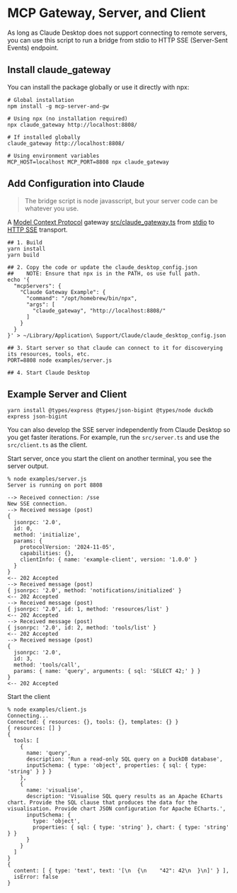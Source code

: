# MCP Gateway, Server, and Client

As long as Claude Desktop does not support connecting to remote servers, you can use this script to run a bridge from stdio to HTTP SSE (Server-Sent Events) endpoint.

## Install claude_gateway

You can install the package globally or use it directly with npx:

```shell
# Global installation
npm install -g mcp-server-and-gw

# Using npx (no installation required)
npx claude_gateway http://localhost:8808/

# If installed globally
claude_gateway http://localhost:8808/

# Using environment variables
MCP_HOST=localhost MCP_PORT=8808 npx claude_gateway
```

## Add Configuration into Claude

> The bridge script is node javasscript, but your server code can be whatever you use.

A [Model Context Protocol](https://www.anthropic.com/news/model-context-protocol) gateway [src/claude_gateway.ts](src/claude_gateway.ts) from [stdio](https://spec.modelcontextprotocol.io/specification/basic/transports/#stdio) to [HTTP SSE](https://spec.modelcontextprotocol.io/specification/basic/transports/#http-with-sse) transport.

```shell
## 1. Build
yarn install
yarn build

## 2. Copy the code or update the claude_desktop_config.json
##    NOTE: Ensure that npx is in the PATH, os use full path.
echo '{
  "mcpServers": {
    "Claude Gateway Example": {
      "command": "/opt/homebrew/bin/npx",
      "args": [
        "claude_gateway", "http://localhost:8808/"
      ]
    }
  }
}' > ~/Library/Application\ Support/Claude/claude_desktop_config.json

## 3. Start server so that claude can connect to it for discoverying its resources, tools, etc.
PORT=8808 node examples/server.js

## 4. Start Claude Desktop
```

## Example Server and Client

```shell
yarn install @types/express @types/json-bigint @types/node duckdb express json-bigint
```

You can also develop the SSE server independently from Claude Desktop so you get faster iterations. For example, run the `src/server.ts` and use the `src/client.ts` as the client.

Start server, once you start the client on another terminal, you see the server output.

```shell
% node examples/server.js
Server is running on port 8808

--> Received connection: /sse
New SSE connection.
--> Received message (post)
{
  jsonrpc: '2.0',
  id: 0,
  method: 'initialize',
  params: {
    protocolVersion: '2024-11-05',
    capabilities: {},
    clientInfo: { name: 'example-client', version: '1.0.0' }
  }
}
<-- 202 Accepted
--> Received message (post)
{ jsonrpc: '2.0', method: 'notifications/initialized' }
<-- 202 Accepted
--> Received message (post)
{ jsonrpc: '2.0', id: 1, method: 'resources/list' }
<-- 202 Accepted
--> Received message (post)
{ jsonrpc: '2.0', id: 2, method: 'tools/list' }
<-- 202 Accepted
--> Received message (post)
{
  jsonrpc: '2.0',
  id: 3,
  method: 'tools/call',
  params: { name: 'query', arguments: { sql: 'SELECT 42;' } }
}
<-- 202 Accepted
```

Start the client

```shell
% node examples/client.js
Connecting...
Connected: { resources: {}, tools: {}, templates: {} }
{ resources: [] }
{
  tools: [
    {
      name: 'query',
      description: 'Run a read-only SQL query on a DuckDB database',
      inputSchema: { type: 'object', properties: { sql: { type: 'string' } } }
    },
    {
      name: 'visualise',
      description: 'Visualise SQL query results as an Apache ECharts chart. Provide the SQL clause that produces the data for the visualisation. Provide chart JSON configuration for Apache ECharts.',
      inputSchema: {
        type: 'object',
        properties: { sql: { type: 'string' }, chart: { type: 'string' } }
      }
    }
  ]
}
{
  content: [ { type: 'text', text: '[\n  {\n    "42": 42\n  }\n]' } ],
  isError: false
}
```
